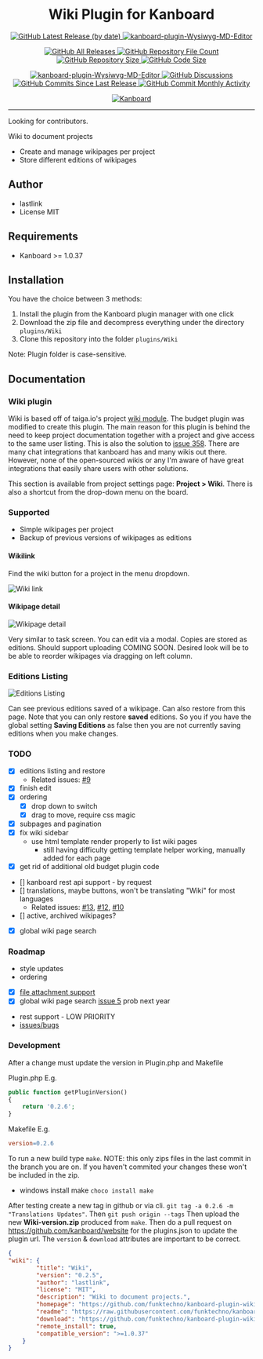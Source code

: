 <h1 name="user-content-readme-top" align="center">Wiki Plugin for Kanboard</h1>

<p align="center">
    <a href="https://github.com/funktechno/kanboard-plugin-wiki/releases">
        <img src="https://img.shields.io/github/v/release/funktechno/kanboard-plugin-wiki?style=for-the-badge&color=brightgreen" alt="GitHub Latest Release (by date)" title="GitHub Latest Release (by date)">
    </a>
    <a href="https://github.com/funktechno/kanboard-plugin-wiki/blob/master/LICENSE" title="Read License">
        <img src="https://img.shields.io/github/license/funktechno/kanboard-plugin-wiki?style=for-the-badge" alt="kanboard-plugin-Wysiwyg-MD-Editor">
    </a>
</p>
<p align="center">
    <a href="https://github.com/funktechno/kanboard-plugin-wiki/releases">
        <img src="https://img.shields.io/github/downloads/funktechno/kanboard-plugin-wiki/total?style=for-the-badge&color=orange" alt="GitHub All Releases" title="GitHub All Downloads">
    </a>
    <a href="https://github.com/funktechno/kanboard-plugin-wiki/releases">
        <img src="https://img.shields.io/github/directory-file-count/funktechno/kanboard-plugin-wiki?style=for-the-badge&color=orange" alt="GitHub Repository File Count" title="GitHub Repository File Count">
    </a>
    <a href="https://github.com/funktechno/kanboard-plugin-wiki/releases">
        <img src="https://img.shields.io/github/repo-size/funktechno/kanboard-plugin-wiki?style=for-the-badge&color=orange" alt="GitHub Repository Size" title="GitHub Repository Size">
    </a>
    <a href="https://github.com/funktechno/kanboard-plugin-wiki/releases">
        <img src="https://img.shields.io/github/languages/code-size/funktechno/kanboard-plugin-wiki?style=for-the-badge&color=orange" alt="GitHub Code Size" title="GitHub Code Size">
    </a>
</p>
<p align="center">
    <a href="https://github.com/funktechno/kanboard-plugin-wiki/stargazers" title="View Stargazers">
        <img src="https://img.shields.io/github/stars/funktechno/kanboard-plugin-wiki?logo=github&style=for-the-badge" alt="kanboard-plugin-Wysiwyg-MD-Editor">
    </a>
    <a href="https://github.com/funktechno/kanboard-plugin-wiki/discussions">
        <img src="https://img.shields.io/github/discussions/funktechno/kanboard-plugin-wiki?style=for-the-badge&color=blue" alt="GitHub Discussions" title="Read Discussions">
    </a>
    <a href="https://github.com/funktechno/kanboard-plugin-wiki/compare">
        <img src="https://img.shields.io/github/commits-since/funktechno/kanboard-plugin-wiki/latest?include_prereleases&style=for-the-badge&color=blue" alt="GitHub Commits Since Last Release" title="GitHub Commits Since Last Release">
    </a>
    <a href="https://github.com/funktechno/kanboard-plugin-wiki/compare">
        <img src="https://img.shields.io/github/commit-activity/m/funktechno/kanboard-plugin-wiki?style=for-the-badge&color=blue" alt="GitHub Commit Monthly Activity" title="GitHub Commit Monthly Activity">
    </a>
</p>
<p align="center">
    <a href="https://github.com/kanboard/kanboard" title="Kanboard - Kanban Project Management Software">
        <img src="https://img.shields.io/badge/Plugin%20for-kanboard-D40000?style=for-the-badge&labelColor=000000" alt="Kanboard">
    </a>
</p>

---

Looking for contributors.

Wiki to document projects

- Create and manage wikipages per project
- Store different editions of wikipages

Author
------

- lastlink
- License MIT

Requirements
------------

- Kanboard >= 1.0.37

Installation
------------

You have the choice between 3 methods:

1. Install the plugin from the Kanboard plugin manager with one click
2. Download the zip file and decompress everything under the directory `plugins/Wiki`
3. Clone this repository into the folder `plugins/Wiki`

Note: Plugin folder is case-sensitive.

Documentation
-------------

### Wiki plugin

Wiki is based off of taiga.io's project [wiki module](https://taiga.pm/the-wiki-module/). The budget plugin was modified to create this plugin. The main reason for this plugin is behind the need to keep project documentation together with a project and give access to the same user listing. This is also the solution to [issue 358](https://github.com/kanboard/kanboard/issues/358). There are many chat integrations that kanboard has and many wikis out there. However, none of the open-sourced wikis or any I'm aware of have great integrations that easily share users with other solutions.

This section is available from project settings page: **Project > Wiki**. There is also a shortcut from the drop-down menu on the board.

### Supported

- Simple wikipages per project
- Backup of previous versions of wikipages as editions

#### Wikilink

Find the wiki button for a project in the menu dropdown.

![Wiki link](https://github.com/funktechno/kanboard-plugin-wiki/blob/master/Asset/images/kanboard-wiki-link.png)

#### Wikipage detail

![Wikipage detail](https://github.com/funktechno/kanboard-plugin-wiki/blob/master/Asset/images/wikipage.png)

Very similar to task screen. You can edit via a modal. Copies are stored as editions. Should support uploading COMING SOON. Desired look will be to be able to reorder wikipages via dragging on left column.

### Editions Listing

![Editions Listing](https://github.com/funktechno/kanboard-plugin-wiki/blob/master/Asset/images/editionslisting.png)

Can see previous editions saved of a wikipage. Can also restore from this page.
Note that you can only restore **saved** editions. So you if you have the global setting **Saving Editions** as false then you are not currently saving editions when you make changes.

### TODO

- [x] editions listing and restore
  - Related issues: [#9](https://github.com/kanboard/kanboard/issues/9)
- [x] finish edit
- [x] ordering
  - [x] drop down to switch
  - [x] drag to move, require css magic
- [x] subpages and pagination
- [x] fix wiki sidebar
  - use html template render properly to list wiki pages
    - still having difficulty getting template helper working, manually added for each page
- [x] get rid of additional old budget plugin code
- [] kanboard rest api support - by request
- [] translations, maybe buttons, won't be translating "Wiki" for most languages
  - Related issues: [#13](https://github.com/kanboard/kanboard/issues/13), [#12](https://github.com/kanboard/kanboard/issues/12), [#10](https://github.com/kanboard/kanboard/issues/10)
- [] active, archived wikipages?
- [x] global wiki page search

### Roadmap

- style updates
- ordering
- [x] [file attachment support](https://github.com/funktechno/kanboard-plugin-wiki/issues/3)
- [x] global wiki page search [issue 5](https://github.com/funktechno/kanboard-plugin-wiki/issues/5) prob next year
- rest support - LOW PRIORITY
- [issues/bugs](https://github.com/funktechno/kanboard-plugin-wiki/issues)

### Development

After a change must update the version in Plugin.php and Makefile

Plugin.php E.g.

```php
public function getPluginVersion()
{
    return '0.2.6';
}
```

Makefile E.g.

```Makefile
version=0.2.6
```

To run a new build type `make`. NOTE: this only zips files in the last commit in the branch you are on. If you haven't commited your changes these won't be included in the zip.
  * windows install make `choco install make`

After testing create a new tag in github or via cli. `git tag -a 0.2.6 -m "Translations Updates"`. Then `git push origin --tags` Then upload the new **Wiki-version.zip** produced from `make`. Then do a pull request on https://github.com/kanboard/website for the plugins.json to update the plugin url. The `version` & `download` attributes are important to be correct.

```json
{
"wiki": {
        "title": "Wiki",
        "version": "0.2.5",
        "author": "lastlink",
        "license": "MIT",
        "description": "Wiki to document projects.",
        "homepage": "https://github.com/funktechno/kanboard-plugin-wiki",
        "readme": "https://raw.githubusercontent.com/funktechno/kanboard-plugin-wiki/master/README.md",
        "download": "https://github.com/funktechno/kanboard-plugin-wiki/releases/download/0.2.5-alpha/Wiki-0.2.5.zip",
        "remote_install": true,
        "compatible_version": ">=1.0.37"
    }
}
```
